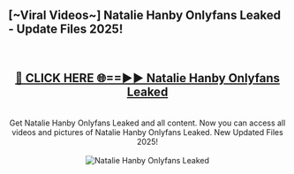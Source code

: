 <h2>[~Viral Videos~] Natalie Hanby Onlyfans Leaked - Update Files 2025!</h2>
<br>
<div align="center">
<h2><a href="https://betterlinks.top/A2PfLJ" rel="nofollow">🔴 CLICK HERE 🌐==►► Natalie Hanby Onlyfans Leaked</a></h2>
<br>
Get Natalie Hanby Onlyfans Leaked and all content. Now you can access all videos and pictures of Natalie Hanby Onlyfans Leaked. New Updated Files 2025!
<br>
<br>
<a href="https://betterlinks.top/A2PfLJ" rel="nofollow" data-target="animated-image.originalLink"><img src="https://i.ibb.co.com/WyWwxjT/player-gif2.gif" alt="Natalie Hanby Onlyfans Leaked" style="max-width: 100%; display: inline-block;" data-target="animated-image.originalImage"></a>
</div>
<br>
